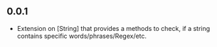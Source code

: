## 0.0.1
* Extension on [String] that provides a methods to check, if a string contains specific words/phrases/Regex/etc.

